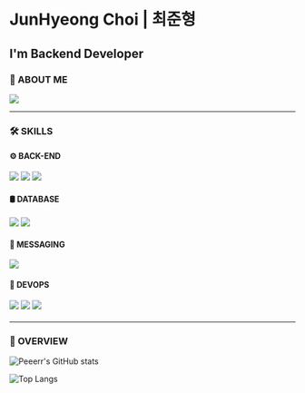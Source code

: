 <!-- ![header](https://capsule-render.vercel.app/api?type=waving&color=auto&height=300&section=header&text=Welcome&fontSize=90&animation=fadeIn&fontAlignY=38&desc=peeerr's%20GitHub%20Profile&descAlignY=51&descAlign=62) -->

# JunHyeong Choi | 최준형

## I'm Backend Developer

### 👋 ABOUT ME <br>
<a href="mailto:ajfeh22@gmail.com"><img src="https://img.shields.io/badge/Gmail-d14836?style=for-the-badge&logo=Gmail&logoColor=white"></a>
<hr />

### 🛠️ SKILLS</Strong>

#### ⚙ BACK-END
<div>
<img src="https://img.shields.io/badge/Spring Boot-6DB33F?style=for-the-badge&logo=Spring Boot&logoColor=white">
<img src="https://img.shields.io/badge/JPA-6DB33F?style=for-the-badge&logo=hibernate&logoColor=white">
<img src="https://img.shields.io/badge/QueryDSL-0C6299?style=for-the-badge&logo=QueryDSL&logoColor=white">
</div>

#### 🛢️ DATABASE
<div>
<img src="https://img.shields.io/badge/MySQL-4479A1?style=for-the-badge&logo=mysql&logoColor=white">
<img src="https://img.shields.io/badge/Redis-DC382D?style=for-the-badge&logo=Redis&logoColor=white">
</div>

#### 📨 MESSAGING
<div>
<img src="https://img.shields.io/badge/Apache Kafka-231F20?style=for-the-badge&logo=apachekafka&logoColor=white">
</div>

#### 🔨 DEVOPS
<div>
<img src="https://img.shields.io/badge/Amazon Web Services-232F3E?style=for-the-badge&logo=Amazon Web Services&logoColor=white">
<img src="https://img.shields.io/badge/Docker-2496ED?style=for-the-badge&logo=Docker&logoColor=white">
<img src="https://img.shields.io/badge/github actions-2088FF?style=for-the-badge&logo=Github Actions&logoColor=white">
</div>

<!--
#### ✏️ STUDYING
<div>
<img src="https://img.shields.io/badge/Elasticsearch-005571?style=for-the-badge&logo=Elasticsearch&logoColor=white">
<img src="https://img.shields.io/badge/MongoDB-47A248?style=for-the-badge&logo=MongoDB&logoColor=white">
</div>
-->

#### 

<hr />

### 🌱 OVERVIEW
![Peeerr's GitHub stats](https://github-readme-stats.vercel.app/api?username=peeerr&show_icons=true&theme=radical)

![Top Langs](https://github-readme-stats.vercel.app/api/top-langs/?username=peeerr&layout=compact&theme=radical&langs_count=4)


